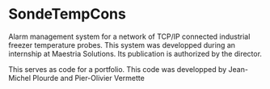 # SondeTempCons
Alarm management system for a network of TCP/IP connected industrial freezer temperature probes. 
This system was developped during an internship at Maestria Solutions. 
Its publication is authorized by the director.

This serves as code for a portfolio. This code was developped by Jean-Michel Plourde and Pier-Olivier Vermette
